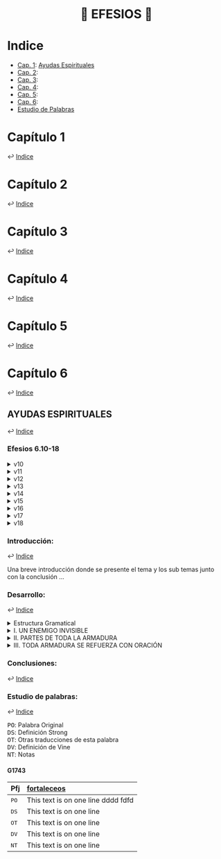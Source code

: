 <h1 align="center">📖 EFESIOS 📖</h1>



# Indice
- [Cap. 1](#capítulo-1): [Ayudas Espirituales](#ayudas-espirituales)
- [Cap. 2](#capítulo-2): [](#)
- [Cap. 3](#capítulo-3): [](#)
- [Cap. 4](#capítulo-4): [](#)
- [Cap. 5](#capítulo-5): [](#)
- [Cap. 6](#capítulo-6): [](#)
- [Estudio de Palabras](#estudio-de-palabras)

# Capítulo 1
↩️ [Indice](#indice)

# Capítulo 2
↩️ [Indice](#indice)

# Capítulo 3
↩️ [Indice](#indice)

# Capítulo 4
↩️ [Indice](#indice)

# Capítulo 5  
↩️ [Indice](#indice)

# Capítulo 6
↩️ [Indice](#indice)

## AYUDAS ESPIRITUALES
↩️ [Indice](#indice)
<!--Texto de Estudio-->
### **Efesios 6.10-18**
<details>
  <summary>v10</summary>
  RV60: Por lo demás, hermanos míos, fortaleceos en el Señor, y en el poder de su fuerza. <br /> 
  NVI: <br />
  IG: 
</details>

<details>
  <summary>v11</summary>  
  RV60: Vestíos de toda la armadura de Dios, para que podáis estar firmes contra las asechanzas del diablo. <br /> 
  NVI: <br /> 
  IG: 
</details>

<details>
  <summary>v12</summary>
  RV60: Porque no tenemos lucha contra sangre y carne, sino contra principados, contra potestades, contra los gobernadores de las tinieblas de este siglo, contra huestes espirituales de maldad en las regiones celestes. <br />   
  NVI: <br />  
  IG: 
</details>

<details>
  <summary>v13</summary>
  RV60: Por tanto, tomad toda la armadura de Dios, para que podáis resistir en el día malo, y habiendo acabado todo, estar firmes. <br />   
  NVI: <br />  
  IG: 
</details>

<details>
  <summary>v14</summary>
  RV60: Estad, pues, firmes, ceñidos vuestros lomos con la verdad, y vestidos con la coraza de justicia, <br />   
  NVI: <br />  
  IG: 
</details>

<details>
  <summary>v15</summary>
  RV60: y calzados los pies con el apresto del evangelio de la paz. <br /> 
  NVI: <br />  
  IG: 
</details>

<details>
  <summary>v16</summary>
  RV60: Sobre todo, tomad el escudo de la fe, con que podáis apagar todos los dardos de fuego del maligno. <br /> 
  NVI: <br />  
  IG: 
</details>

<details>
  <summary>v17</summary>
  RV60: Y tomad el yelmo de la salvación, y la espada del Espíritu, que es la palabra de Dios; <br /> 
  NVI: <br />  
  IG: 
</details>

<details>
  <summary>v18</summary>
  RV60: orando en todo tiempo con toda oración y súplica en el Espíritu, y velando en ello con toda perseverancia y súplica por todos los santos; <br /> 
  NVI: <br />  
  IG: 
</details>

<!--Introducción-->
### Introducción:
↩️ [Indice](#indice)

Una breve introducción donde se presente el tema y los sub temas junto con la conclusión ...

<!--Desarrollo-->
### Desarrollo:
↩️ [Indice](#indice)
<!--Estructura Gramatical-->
<details>
  <summary>Estructura Gramatical</summary> <br />
  
  <sup>10</sup> Por lo demás, hermanos míos,
  
  <a name="fortaleceos-g1743"></a>
  - [fortaleceos](#g1743 "G1743")
    - en el Señor,
    - y en el poder de su fuerza.
  - <sup>11</sup> Vestíos de toda la armadura de Dios,
    - para que podáis estar firmes contra las asechanzas del diablo.
    - <sup>12</sup> Porque no tenemos lucha contra sangre y carne,
    - sino contra principados, contra potestades, contra los gobernadores de las tinieblas de este siglo, contra huestes espirituales de maldad en las regiones celestes. 
  - <sup>13</sup> Por tanto, tomad toda la armadura de Dios,
    - para que podáis <ins>resistir</ins> en el día malo,
      - y habiendo acabado todo, estar firmes. 
  - <sup>14</sup> Estad, pues, firmes,
    - ceñidos vuestros lomos con la verdad,
    - y vestidos con la coraza de justicia,
    - <sup>15</sup> y calzados los pies con el apresto del evangelio de la paz.
    - <sup>16</sup> Sobre todo, tomad el escudo de la fe,
      - con que podáis apagar todos los dardos de fuego del maligno.
    - <sup>17</sup> Y tomad el yelmo de la salvación,
    - y la espada del Espíritu, que es la palabra de Dios;
    - <sup>18</sup> orando en todo tiempo con toda oración y súplica en el Espíritu, y velando en ello con toda perseverancia y súplica por todos los santos;
</details>  

<!--Sub Temas-->
<details>
  <summary>I. UN ENEMIGO INVISIBLE</summary>
  
  Desarrollo del sub tema I.
</details>  

<details>
  <summary>II. PARTES DE TODA LA ARMADURA</summary>  
  
  Desarrollo del sub tema II.
</details>  

<details>
  <summary>III. TODA ARMADURA SE REFUERZA CON ORACIÓN</summary>
  
  Desarrollo del sub tema III.
</details>  

### Conclusiones:
↩️ [Indice](#indice)

### Estudio de palabras:
↩️ [Indice](#indice)

<kbd>PO</kbd>: Palabra Original <br />
<kbd>DS</kbd>: Definición Strong <br />
<kbd>OT</kbd>: Otras traducciones de esta palabra <br />
<kbd>DV</kbd>: Definición de Vine <br />
<kbd>NT</kbd>: Notas <br />

#### G1743
 
| Pfj | [fortaleceos](#fortaleceos-g1743 "Efesios 6.10") |
| --- | :--- |
| <kbd>PO</kbd> | This text is on one line dddd fdfd |
| <kbd>DS</kbd> | This text is on one line |
| <kbd>OT</kbd> | This text is on one line |
| <kbd>DV</kbd> | This text is on one line |
| <kbd>NT</kbd> | This text is on one line |

